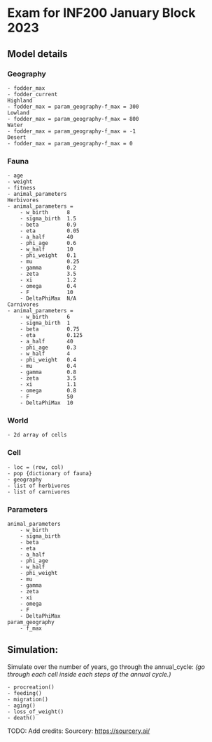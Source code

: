 # Exam for INF200 January Block 2023

## Model details
### Geography
	- fodder_max
    - fodder_current
	Highland
	- fodder_max = param_geography-f_max = 300
	Lowland
	- fodder_max = param_geography-f_max = 800
	Water	
	- fodder_max = param_geography-f_max = -1
	Desert
	- fodder_max = param_geography-f_max = 0
	
### Fauna
	- age
	- weight
	- fitness
	- animal_parameters
	Herbivores
	- animal_parameters = 
		- w_birth      8
		- sigma_birth  1.5
		- beta         0.9
		- eta          0.05
		- a_half       40
		- phi_age      0.6
		- w_half       10
		- phi_weight   0.1
		- mu           0.25
		- gamma        0.2
		- zeta         3.5
		- xi           1.2
		- omega        0.4
		- F            10
		- DeltaPhiMax  N/A
	Carnivores
	- animal_parameters = 
		- w_birth      6
		- sigma_birth  1
		- beta         0.75
		- eta          0.125
		- a_half       40
		- phi_age      0.3
		- w_half       4
		- phi_weight   0.4
		- mu           0.4
		- gamma        0.8
		- zeta         3.5
		- xi           1.1
		- omega        0.8
		- F            50
		- DeltaPhiMax  10

### World
	- 2d array of cells
	
### Cell
	- loc = (row, col)
	- pop {dictionary of fauna}
	- geography
	- list of herbivores
	- list of carnivores
	
### Parameters
	animal_parameters
		- w_birth
		- sigma_birth
		- beta
		- eta
		- a_half
		- phi_age
		- w_half
		- phi_weight
		- mu
		- gamma
		- zeta
		- xi
		- omega
		- F
		- DeltaPhiMax
	param_geography
		- f_max

## Simulation:
Simulate over the number of years, go through the annual_cycle:
_(go through each cell inside each steps of the annual cycle.)_

	- procreation()
	- feeding()
	- migration()
	- aging()
	- loss_of_weight()
	- death()

TODO: Add credits: Sourcery: https://sourcery.ai/
